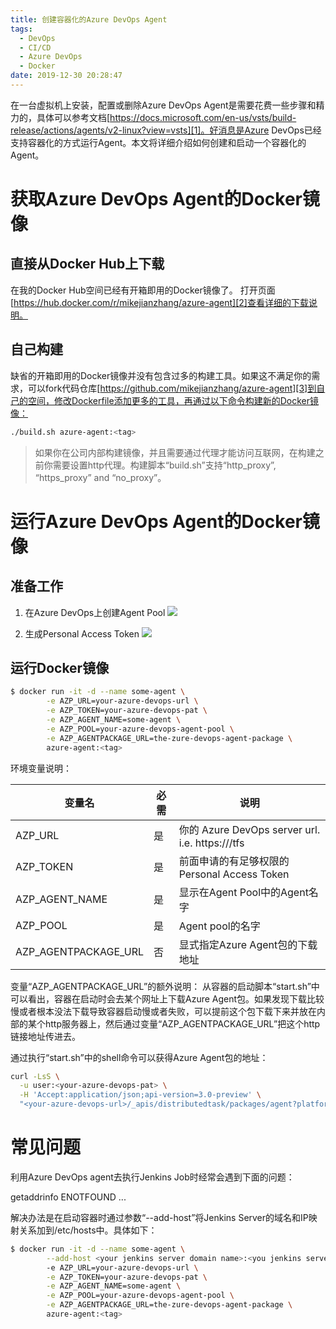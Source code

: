 ```yaml
---
title: 创建容器化的Azure DevOps Agent
tags:
  - DevOps
  - CI/CD
  - Azure DevOps
  - Docker
date: 2019-12-30 20:28:47
---
```



在一台虚拟机上安装，配置或删除Azure DevOps Agent是需要花费一些步骤和精力的，具体可以参考文档[https://docs.microsoft.com/en-us/vsts/build-release/actions/agents/v2-linux?view=vsts][1]。好消息是Azure DevOps已经支持容器化的方式运行Agent。本文将详细介绍如何创建和启动一个容器化的Agent。
<!-- more -->

# 获取Azure DevOps Agent的Docker镜像

## 直接从Docker Hub上下载

在我的Docker Hub空间已经有开箱即用的Docker镜像了。 打开页面[https://hub.docker.com/r/mikejianzhang/azure-agent][2]查看详细的下载说明。

## 自己构建

缺省的开箱即用的Docker镜像并没有包含过多的构建工具。如果这不满足你的需求，可以fork代码仓库[https://github.com/mikejianzhang/azure-agent][3]到自己的空间，修改Dockerfile添加更多的工具，再通过以下命令构建新的Docker镜像：

```sh
./build.sh azure-agent:<tag>
```

> 如果你在公司内部构建镜像，并且需要通过代理才能访问互联网，在构建之前你需要设置http代理。构建脚本“build.sh”支持“http_proxy”, “https_proxy” and “no_proxy”。

# 运行Azure DevOps Agent的Docker镜像

## 准备工作
1. 在Azure DevOps上创建Agent Pool
![](1.png)

2. 生成Personal Access Token
![](2.png)

## 运行Docker镜像

```sh
$ docker run -it -d --name some-agent \
        -e AZP_URL=your-azure-devops-url \
        -e AZP_TOKEN=your-azure-devops-pat \
        -e AZP_AGENT_NAME=some-agent \
        -e AZP_POOL=your-azure-devops-agent-pool \
        -e AZP_AGENTPACKAGE_URL=the-zure-devops-agent-package \
        azure-agent:<tag>
```

环境变量说明：

变量名 | 必需 | 说明 
---|---|---
AZP_URL | 是 | 你的 Azure DevOps server url. i.e. https://<host>/tfs
AZP_TOKEN | 是 | 前面申请的有足够权限的Personal Access Token
AZP_AGENT_NAME | 是 | 显示在Agent Pool中的Agent名字
AZP_POOL | 是 | Agent pool的名字
AZP_AGENTPACKAGE_URL | 否 | 显式指定Azure Agent包的下载地址

变量“AZP_AGENTPACKAGE_URL”的额外说明：
从容器的启动脚本“start.sh”中可以看出，容器在启动时会去某个网址上下载Azure Agent包。如果发现下载比较慢或者根本没法下载导致容器启动慢或者失败，可以提前这个包下载下来并放在内部的某个http服务器上，然后通过变量“AZP_AGENTPACKAGE_URL”把这个http链接地址传进去。

通过执行“start.sh”中的shell命令可以获得Azure Agent包的地址：

```sh
curl -LsS \
  -u user:<your-azure-devops-pat> \
  -H 'Accept:application/json;api-version=3.0-preview' \
  "<your-azure-devops-url>/_apis/distributedtask/packages/agent?platform=linux-x64"
```

# 常见问题

利用Azure DevOps agent去执行Jenkins Job时经常会遇到下面的问题：

getaddrinfo ENOTFOUND ...

解决办法是在启动容器时通过参数“--add-host”将Jenkins Server的域名和IP映射关系加到/etc/hosts中。具体如下：

```sh
$ docker run -it -d --name some-agent \
        --add-host <your jenkins server domain name>:<you jenkins server ip address>
        -e AZP_URL=your-azure-devops-url \
        -e AZP_TOKEN=your-azure-devops-pat \
        -e AZP_AGENT_NAME=some-agent \
        -e AZP_POOL=your-azure-devops-agent-pool \
        -e AZP_AGENTPACKAGE_URL=the-zure-devops-agent-package \
        azure-agent:<tag>
```

[1]: https://docs.microsoft.com/en-us/vsts/build-release/actions/agents/v2-linux?view=vsts
[2]: https://hub.docker.com/r/mikejianzhang/azure-agent
[3]: https://github.com/mikejianzhang/azure-agent